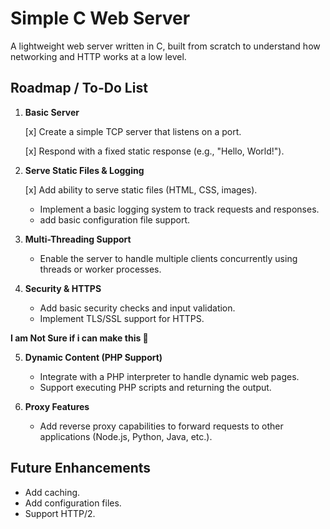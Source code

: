 # Simple C Web Server

A lightweight web server written in C, built from scratch to understand how networking and HTTP works at a low level.

## Roadmap / To-Do List

1. **Basic Server**

   [x] Create a simple TCP server that listens on a port.
   
   [x] Respond with a fixed static response (e.g., "Hello, World!").

3. **Serve Static Files & Logging**

   [x] Add ability to serve static files (HTML, CSS, images).
   * Implement a basic logging system to track requests and responses.
   * add basic configuration file support.

4. **Multi-Threading Support**

   * Enable the server to handle multiple clients concurrently using threads or worker processes.

5. **Security & HTTPS**

   * Add basic security checks and input validation.
   * Implement TLS/SSL support for HTTPS.

**I am Not Sure if i can make this 🙂**

5. **Dynamic Content (PHP Support)**

   * Integrate with a PHP interpreter to handle dynamic web pages.
   * Support executing PHP scripts and returning the output.

6. **Proxy Features**

   * Add reverse proxy capabilities to forward requests to other applications (Node.js, Python, Java, etc.).

## Future Enhancements

* Add caching.
* Add configuration files.
* Support HTTP/2.
